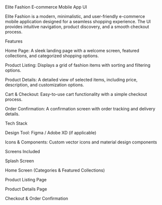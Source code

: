 Elite Fashion 
E-commerce Mobile App UI

Elite Fashion is a modern, minimalistic, and user-friendly e-commerce mobile application designed for a seamless shopping experience. 
The UI provides intuitive navigation, product discovery, and a smooth checkout process.





Features

Home Page: A sleek landing page with a welcome screen, featured collections, and categorized shopping options.

Product Listing: Displays a grid of fashion items with sorting and filtering options.

Product Details: A detailed view of selected items, including price, description, and customization options.

Cart & Checkout: Easy-to-use cart functionality with a simple checkout process.

Order Confirmation: A confirmation screen with order tracking and delivery details.


Tech Stack


Design Tool: Figma / Adobe XD (if applicable)

Icons & Components: Custom vector icons and material design components


Screens Included


Splash Screen

Home Screen (Categories & Featured Collections)

Product Listing Page

Product Details Page

Checkout & Order Confirmation
